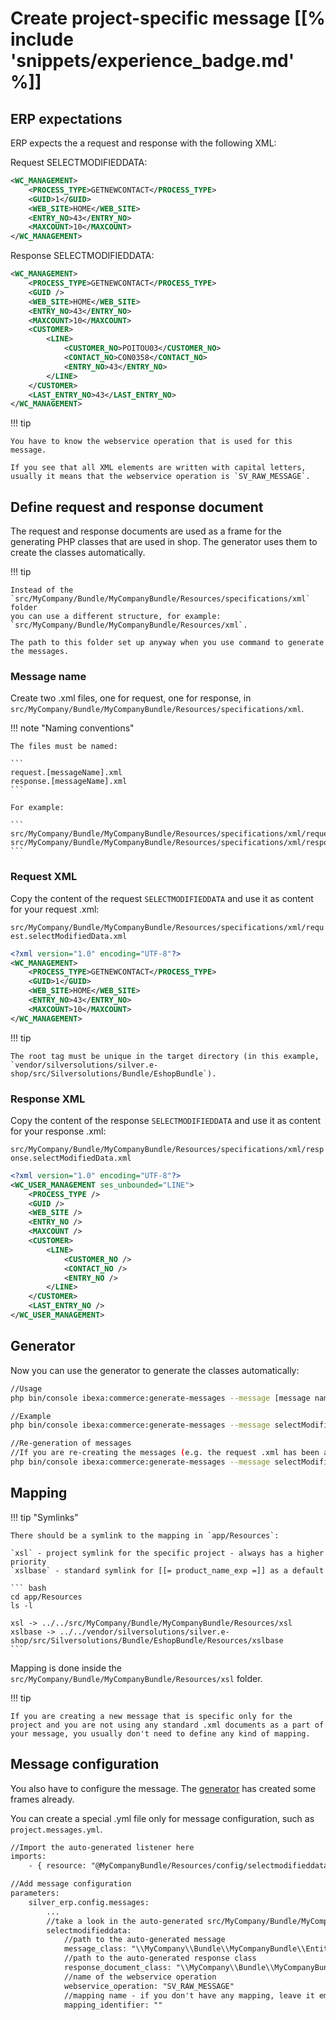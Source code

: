 # Create project-specific message [[% include 'snippets/experience_badge.md' %]]

## ERP expectations

ERP expects the a request and response with the following XML:

Request SELECTMODIFIEDDATA:

``` xml
<WC_MANAGEMENT>
    <PROCESS_TYPE>GETNEWCONTACT</PROCESS_TYPE>
    <GUID>1</GUID>
    <WEB_SITE>HOME</WEB_SITE>
    <ENTRY_NO>43</ENTRY_NO>
    <MAXCOUNT>10</MAXCOUNT>
</WC_MANAGEMENT>
```

Response SELECTMODIFIEDDATA:

``` xml
<WC_MANAGEMENT>
    <PROCESS_TYPE>GETNEWCONTACT</PROCESS_TYPE>
    <GUID />
    <WEB_SITE>HOME</WEB_SITE>
    <ENTRY_NO>43</ENTRY_NO>
    <MAXCOUNT>10</MAXCOUNT>
    <CUSTOMER>
        <LINE>
            <CUSTOMER_NO>POITOU03</CUSTOMER_NO>
            <CONTACT_NO>CON0358</CONTACT_NO>
            <ENTRY_NO>43</ENTRY_NO>
        </LINE>
    </CUSTOMER>
    <LAST_ENTRY_NO>43</LAST_ENTRY_NO>
</WC_MANAGEMENT>
```

!!! tip

    You have to know the webservice operation that is used for this message.

    If you see that all XML elements are written with capital letters, usually it means that the webservice operation is `SV_RAW_MESSAGE`.

## Define request and response document

The request and response documents are used as a frame for the generating PHP classes that are used in shop.
The generator uses them to create the classes automatically.

!!! tip

    Instead of the `src/MyCompany/Bundle/MyCompanyBundle/Resources/specifications/xml` folder
    you can use a different structure, for example: `src/MyCompany/Bundle/MyCompanyBundle/Resources/xml`.

    The path to this folder set up anyway when you use command to generate the messages.

### Message name

Create two .xml files, one for request, one for response,
in `src/MyCompany/Bundle/MyCompanyBundle/Resources/specifications/xml`.

!!! note "Naming conventions"

    The files must be named:

    ```
    request.[messageName].xml
    response.[messageName].xml
    ```
    
    For example:
    
    ```
    src/MyCompany/Bundle/MyCompanyBundle/Resources/specifications/xml/request.selectModifiedData.xml
    src/MyCompany/Bundle/MyCompanyBundle/Resources/specifications/xml/response.selectModifiedData.xml
    ```

### Request XML

Copy the content of the request `SELECTMODIFIEDDATA` and use it as content for your request .xml:

`src/MyCompany/Bundle/MyCompanyBundle/Resources/specifications/xml/request.selectModifiedData.xml`

``` xml
<?xml version="1.0" encoding="UTF-8"?>
<WC_MANAGEMENT>
    <PROCESS_TYPE>GETNEWCONTACT</PROCESS_TYPE>
    <GUID>1</GUID>
    <WEB_SITE>HOME</WEB_SITE>
    <ENTRY_NO>43</ENTRY_NO>
    <MAXCOUNT>10</MAXCOUNT>
</WC_MANAGEMENT>
```

!!! tip

    The root tag must be unique in the target directory (in this example, `vendor/silversolutions/silver.e-shop/src/Silversolutions/Bundle/EshopBundle`).

### Response XML

Copy the content of the response `SELECTMODIFIEDDATA` and use it as content for your response .xml:

`src/MyCompany/Bundle/MyCompanyBundle/Resources/specifications/xml/response.selectModifiedData.xml`

``` xml
<?xml version="1.0" encoding="UTF-8"?>
<WC_USER_MANAGEMENT ses_unbounded="LINE">
    <PROCESS_TYPE />
    <GUID />
    <WEB_SITE />
    <ENTRY_NO />
    <MAXCOUNT />
    <CUSTOMER>
        <LINE>
            <CUSTOMER_NO />
            <CONTACT_NO />
            <ENTRY_NO />
        </LINE>
    </CUSTOMER>
    <LAST_ENTRY_NO />
</WC_USER_MANAGEMENT>
```

## Generator

Now you can use the generator to generate the classes automatically:

``` bash
//Usage
php bin/console ibexa:commerce:generate-messages --message [message name] --sourceDir [path to the request and response .xml dir] --targetDir [path to the target bundle]

//Example
php bin/console ibexa:commerce:generate-messages --message selectModifiedData --sourceDir src/MyCompany/Bundle/MyCompanyBundle/Resources/specifications/xml --targetDir src/MyCompany/Bundle/MyCompanyBundle

//Re-generation of messages
//If you are re-creating the messages (e.g. the request .xml has been adapted) you have to use to optional --force parameter
php bin/console ibexa:commerce:generate-messages --message selectModifiedData --sourceDir src/MyCompany/Bundle/MyCompanyBundle/Resources/specifications/xml --targetDir src/MyCompany/Bundle/MyCompanyBundle --force
```

## Mapping

!!! tip "Symlinks"

    There should be a symlink to the mapping in `app/Resources`:
    
    `xsl` - project symlink for the specific project - always has a higher priority
    `xslbase` - standard symlink for [[= product_name_exp =]] as a default
    
    ``` bash
    cd app/Resources
    ls -l

    xsl -> ../../src/MyCompany/Bundle/MyCompanyBundle/Resources/xsl
    xslbase -> ../../vendor/silversolutions/silver.e-shop/src/Silversolutions/Bundle/EshopBundle/Resources/xslbase
    ```

Mapping is done inside the `src/MyCompany/Bundle/MyCompanyBundle/Resources/xsl` folder.

!!! tip

    If you are creating a new message that is specific only for the project and you are not using any standard .xml documents as a part of your message, you usually don't need to define any kind of mapping.

## Message configuration

You also have to configure the message. The [generator](#generator) has created some frames already.

You can create a special .yml file only for message configuration, such as `project.messages.yml`.

``` xml
//Import the auto-generated listener here
imports:
    - { resource: "@MyCompanyBundle/Resources/config/selectmodifieddatafactorylistener.service.yml" }

//Add message configuration
parameters:
    silver_erp.config.messages:
        ...
        //take a look in the auto-generated src/MyCompany/Bundle/MyCompanyBundle/Resources/config/selectmodifieddatamessage.message.yml
        selectmodifieddata:
            //path to the auto-generated message
            message_class: "\\MyCompany\\Bundle\\MyCompanyBundle\\Entities\\Messages\\SelectModifiedDataMessage"
            //path to the auto-generated response class
            response_document_class: "\\MyCompany\\Bundle\\MyCompanyBundle\\Entities\\Messages\\Document\\SelectModifiedDataResponse"
            //name of the webservice operation
            webservice_operation: "SV_RAW_MESSAGE"
            //mapping name - if you don't have any mapping, leave it empty
            mapping_identifier: ""
```
